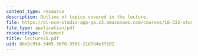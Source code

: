 ```yaml
---
content_type: resource
description: Outline of topics covered in the lecture.
file: https://ol-ocw-studio-app-qa.s3.amazonaws.com/courses/16-322-stochastic-estimation-and-control-fall-2004/8be5c95434653670356121d7d4e3f102_lecture25.pdf
file_type: application/pdf
resourcetype: Document
title: lecture25.pdf
uid: 8be5c954-3465-3670-3561-21d7d4e3f102
---
```

